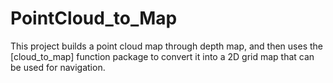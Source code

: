 # PointCloud_to_Map
This project builds a point cloud map through depth map, and then uses the [cloud_to_map] function package to convert it into a 2D grid map that can be used for navigation.

